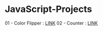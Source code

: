 # JavaScript-Projects
01 - Color Flipper : [LINK](https://incandescent-axolotl-a9c827.netlify.app/)
02 - Counter : [LINK](https://super-malabi-6c8901.netlify.app/)
